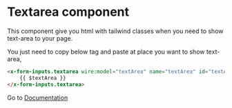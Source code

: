 # Textarea component
This component give you html with tailwind classes when you need to show text-area to your page.


You just need to copy below tag and paste at place you want to show text-area,

```html
<x-form-inputs.textarea wire:model="textArea" name="textArea" id="textArea">
    {{ $textArea }}
</x-form-inputs.textarea>
```

Go to [Documentation](../README.md)